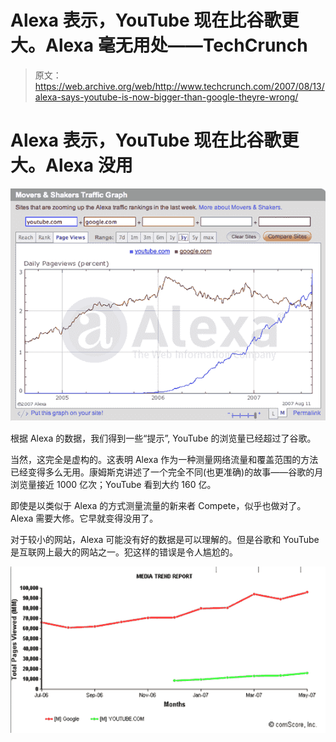 # Alexa 表示，YouTube 现在比谷歌更大。Alexa 毫无用处——TechCrunch

> 原文：<https://web.archive.org/web/http://www.techcrunch.com/2007/08/13/alexa-says-youtube-is-now-bigger-than-google-theyre-wrong/>

# Alexa 表示，YouTube 现在比谷歌更大。Alexa 没用

![](img/b2635e66ddbe14533d13a5a83ee94e45.png)

根据 Alexa 的数据，我们得到一些“提示”, YouTube 的浏览量已经超过了谷歌。

当然，这完全是虚构的。这表明 Alexa 作为一种测量网络流量和覆盖范围的方法已经变得多么无用。康姆斯克讲述了一个完全不同(也更准确)的故事——谷歌的月浏览量接近 1000 亿次；YouTube 看到大约 160 亿。

即使是以类似于 Alexa 的方式测量流量的新来者 Compete，似乎也做对了。Alexa 需要大修。它早就变得没用了。

对于较小的网站，Alexa 可能没有好的数据是可以理解的。但是谷歌和 YouTube 是互联网上最大的网站之一。犯这样的错误是令人尴尬的。

![](img/cf17bc38c6dbbacd2c0fd8f7de70eecd.png)